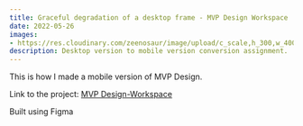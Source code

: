 ```yaml
---
title: Graceful degradation of a desktop frame - MVP Design Workspace
date: 2022-05-26
images:
- https://res.cloudinary.com/zeenosaur/image/upload/c_scale,h_300,w_400/v1653673994/Mobile_Design_h0jeky.png
description: Desktop version to mobile version conversion assignment.
---
```


This is how I made a mobile version of MVP Design. 

Link to the project:
[MVP Design-Workspace](https://www.figma.com/proto/u6H7Sn8ZdArzWGghi5dw9B/mvp?node-id=4%3A2&scaling=scale-down&page-id=0%3A1&starting-point-node-id=4%3A2)

Built using Figma